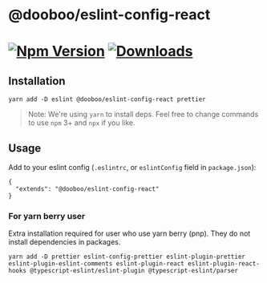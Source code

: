 # @dooboo/eslint-config-react

[![Npm Version](http://img.shields.io/npm/v/@dooboo/eslint-config-react.svg?style=flat-square)](https://npmjs.org/package/@dooboo/eslint-config-react)
[![Downloads](http://img.shields.io/npm/dm/@dooboo/eslint-config-react.svg?style=flat-square)](https://npmjs.org/package/@dooboo/eslint-config-react)
=========

## Installation

```
yarn add -D eslint @dooboo/eslint-config-react prettier
```

> Note: We're using `yarn` to install deps. Feel free to change commands to use `npm` 3+ and `npx` if you like.

## Usage

Add to your eslint config (`.eslintrc`, or `eslintConfig` field in `package.json`):

```
{
  "extends": "@dooboo/eslint-config-react"
}
```

### For yarn berry user

Extra installation required for user who use yarn berry (pnp).
They do not install dependencies in packages.

```
yarn add -D prettier eslint-config-prettier eslint-plugin-prettier eslint-plugin-eslint-comments eslint-plugin-react eslint-plugin-react-hooks @typescript-eslint/eslint-plugin @typescript-eslint/parser
```
